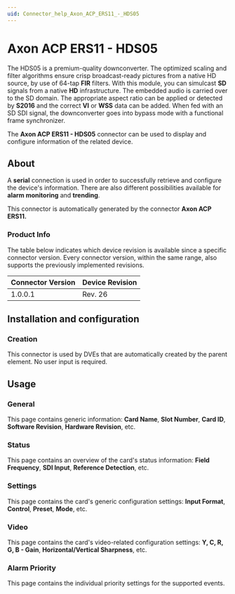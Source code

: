 ```yaml
---
uid: Connector_help_Axon_ACP_ERS11_-_HDS05
---
```


# Axon ACP ERS11 - HDS05

The HDS05 is a premium-quality downconverter. The optimized scaling and filter algorithms ensure crisp broadcast-ready pictures from a native HD source, by use of 64-tap **FIR** filters. With this module, you can simulcast **SD** signals from a native **HD** infrastructure. The embedded audio is carried over to the SD domain. The appropriate aspect ratio can be applied or detected by **S2016** and the correct **VI** or **WSS** data can be added. When fed with an SD SDI signal, the downconverter goes into bypass mode with a functional frame synchronizer.

The **Axon ACP ERS11 - HDS05** connector can be used to display and configure information of the related device.

## About

A **serial** connection is used in order to successfully retrieve and configure the device's information. There are also different possibilities available for **alarm monitoring** and **trending**.

This connector is automatically generated by the connector **Axon ACP ERS11.**

### Product Info

The table below indicates which device revision is available since a specific connector version. Every connector version, within the same range, also supports the previously implemented revisions.

| **Connector Version** | **Device Revision** |
|--------------------|---------------------|
| 1.0.0.1            | Rev. 26             |

## Installation and configuration

### Creation

This connector is used by DVEs that are automatically created by the parent element. No user input is required.

## Usage

### General

This page contains generic information: **Card Name**, **Slot Number**, **Card ID**, **Software Revision**, **Hardware Revision**, etc.

### Status

This page contains an overview of the card's status information: **Field Frequency**, **SDI Input**, **Reference Detection**, etc.

### Settings

This page contains the card's generic configuration settings: **Input Format**, **Control**, **Preset**, **Mode**, etc.

### Video

This page contains the card's video-related configuration settings: **Y, C, R, G, B - Gain**, **Horizontal/Vertical Sharpness**, etc.

### Alarm Priority

This page contains the individual priority settings for the supported events.
